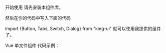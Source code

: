 开始使用
请先安装本组件库。

然后在你的代码中写入下面的代码

import {Button, Tabs, Switch, Dialog} from "king-ui"
就可以使用我提供的组件了。

Vue 单文件组件
代码示例：

<template>
  <div>
    <Button>按钮</Button>
  </div>
</template>
<script>
import {Button, Tabs, Switch, Dialog} from "king-ui"
export default {
  components: {Button}
}
</script>